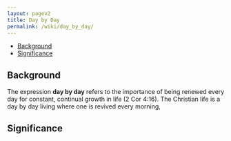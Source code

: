 ```yaml
---
layout: pagev2
title: Day by Day
permalink: /wiki/day_by_day/
---
```

- [Background](#background)
- [Significance](#significance)

## Background

The expression **day by day** refers to the importance of being renewed every day for constant, continual growth in life (2 Cor 4:16). The Christian life is a day by day living where one is revived every morning, 

## Significance
